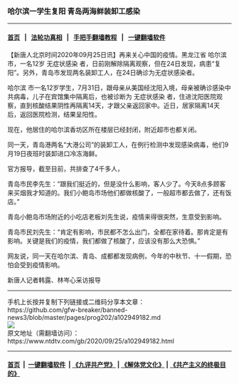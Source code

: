 ### 哈尔滨一学生复阳 青岛两海鲜装卸工感染
------------------------

#### [首页](https://github.com/gfw-breaker/banned-news3/blob/master/README.md) &nbsp;&nbsp;|&nbsp;&nbsp; [法轮功真相](https://github.com/begood0513/basic/blob/master/README.md)  &nbsp;&nbsp;|&nbsp;&nbsp; [手把手翻墙教程](https://github.com/gfw-breaker/guides/wiki)  &nbsp;&nbsp;|&nbsp;&nbsp; [一键翻墙软件](https://github.com/gfw-breaker/nogfw/blob/master/README.md)  



<div><div class="post_content" itemprop="articleBody">
 <p>
  【新唐人北京时间2020年09月25日讯】再来关心中国的疫情。黑龙江省
  <ok href="https://www.ntdtv.com/gb/哈尔滨.htm">
   哈尔滨
  </ok>
  市，一名12岁
  <ok href="https://www.ntdtv.com/gb/无症状感染.htm">
   无症状感染
  </ok>
  者，日前刚解除隔离观察，但在24日发现，病患“复阳”。另外，青岛市发现两名装卸工人，在24日确诊为无症状感染者。
 </p>
 <p>
  <ok href="https://www.ntdtv.com/gb/哈尔滨.htm">
   哈尔滨
  </ok>
  市一名12岁学生，7月31日，跟母亲从美国经沈阳入境，母亲被确诊感染中共病毒，儿子在宾馆集中隔离后，也被诊断为
  <ok href="https://www.ntdtv.com/gb/无症状感染.htm">
   无症状感染
  </ok>
  者，住进沈阳医院观察，直到核酸结果阴性再隔离14天，才跟父亲返回家中。近日，居家隔离14天后，返回医院检测，结果呈阳性。
 </p>
 <p>
  现在，他居住的哈尔滨香坊区所在楼层已经封闭，附近超市也都关闭。
 </p>
 <p>
  同一天，青岛港两名“大港公司”的装卸工人，在例行检测中发现感染病毒，他们9月19日夜班时装卸进口冷冻海鲜。
 </p>
 <p>
  官方报导，截至目前，共排查了4千多人，
 </p>
 <p>
  青岛市民李先生：“跟我们挺近的，但是没什么影响，客人少了。今天8点多顾客来买烟我才知道的。我们小鲍岛市场他们都做核酸了，一般超市都去做了，还有饭店。”
 </p>
 <p>
  青岛小鲍岛市场附近的小吃店老板刘先生说，疫情来得很突然，生意受到影响。
 </p>
 <p>
  青岛市民刘先生：“肯定有影响，市民都不怎么出门，全都在家待着。那肯定是有影响。关键是我们的疫情，我们都做了核酸了，应该没有那么大恐惧。”
 </p>
 <p>
  网友说，同一天在哈尔滨、青岛、成都都发现病例，今年的中秋节、十一假期，恐怕会受到疫情影响。
 </p>
 <p>
  新唐人记者韩露、林岑心采访报导
 </p>
 <div class="single_ad">
 </div>
</div>
</div>
<hr/>
手机上长按并复制下列链接或二维码分享本文章：<br/>
https://github.com/gfw-breaker/banned-news3/blob/master/pages/prog202/a102949182.md <br/>
<a href='https://github.com/gfw-breaker/banned-news3/blob/master/pages/prog202/a102949182.md'><img src='https://github.com/gfw-breaker/banned-news3/blob/master/pages/prog202/a102949182.md.png'/></a> <br/>
原文地址（需翻墙访问）：https://www.ntdtv.com/gb/2020/09/25/a102949182.html


------------------------
#### [首页](https://github.com/gfw-breaker/banned-news3/blob/master/README.md) &nbsp;|&nbsp; [一键翻墙软件](https://github.com/gfw-breaker/nogfw/blob/master/README.md) &nbsp;| [《九评共产党》](https://github.com/gfw-breaker/9ping.md/blob/master/README.md#九评之一评共产党是什么) | [《解体党文化》](https://github.com/gfw-breaker/jtdwh.md/blob/master/README.md) | [《共产主义的终极目的》](https://github.com/gfw-breaker/gczydzjmd.md/blob/master/README.md)


<img src='http://gfw-breaker.win/banned-news3/pages/prog202/a102949182.md' width='0px' height='0px'/>